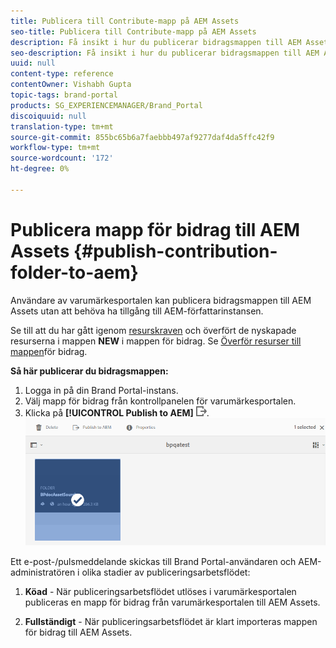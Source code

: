 ```yaml
---
title: Publicera till Contribute-mapp på AEM Assets
seo-title: Publicera till Contribute-mapp på AEM Assets
description: Få insikt i hur du publicerar bidragsmappen till AEM Assets i varumärkesportalen.
seo-description: Få insikt i hur du publicerar bidragsmappen till AEM Assets i varumärkesportalen.
uuid: null
content-type: reference
contentOwner: Vishabh Gupta
topic-tags: brand-portal
products: SG_EXPERIENCEMANAGER/Brand_Portal
discoiquuid: null
translation-type: tm+mt
source-git-commit: 855bc65b6a7faebbb497af9277daf4da5ffc42f9
workflow-type: tm+mt
source-wordcount: '172'
ht-degree: 0%

---
```



# Publicera mapp för bidrag till AEM Assets {#publish-contribution-folder-to-aem}

Användare av varumärkesportalen kan publicera bidragsmappen till AEM Assets utan att behöva ha tillgång till AEM-författarinstansen.

Se till att du har gått igenom [resurskraven](brand-portal-download-asset-requirements.md) och överfört de nyskapade resurserna i mappen **NEW** i mappen för bidrag. Se [Överför resurser till mappen](brand-portal-upload-assets-to-contribution-folder.md)för bidrag.

**Så här publicerar du bidragsmappen:**

1. Logga in på din Brand Portal-instans.
1. Välj mapp för bidrag från kontrollpanelen för varumärkesportalen.
1. Klicka på **[!UICONTROL Publish to AEM]** ![](assets/export.png).
   ![](assets/publish-contribution-folder-to-aem.png)

Ett e-post-/pulsmeddelande skickas till Brand Portal-användaren och AEM-administratören i olika stadier av publiceringsarbetsflödet:
1. **Köad** - När publiceringsarbetsflödet utlöses i varumärkesportalen publiceras en mapp för bidrag från varumärkesportalen till AEM Assets.

1. **Fullständigt** - När publiceringsarbetsflödet är klart importeras mappen för bidrag till AEM Assets.



